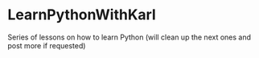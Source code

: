 # LearnPythonWithKarl
Series of lessons on how to learn Python (will clean up the next ones and post more if requested)
